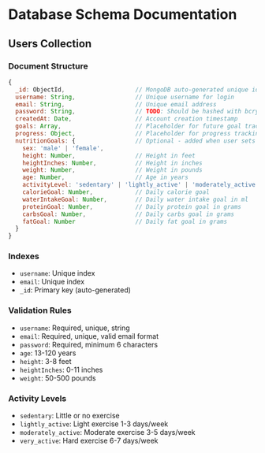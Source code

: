 # Database Schema Documentation

## Users Collection

### Document Structure

```javascript
{
  _id: ObjectId,                    // MongoDB auto-generated unique identifier
  username: String,                 // Unique username for login
  email: String,                    // Unique email address
  password: String,                 // TODO: Should be hashed with bcrypt
  createdAt: Date,                  // Account creation timestamp
  goals: Array,                     // Placeholder for future goal tracking
  progress: Object,                 // Placeholder for progress tracking
  nutritionGoals: {                 // Optional - added when user sets nutrition goals
    sex: 'male' | 'female',
    height: Number,                 // Height in feet
    heightInches: Number,           // Height in inches
    weight: Number,                 // Weight in pounds
    age: Number,                    // Age in years
    activityLevel: 'sedentary' | 'lightly_active' | 'moderately_active' | 'very_active' |
    calorieGoal: Number,            // Daily calorie goal
    waterIntakeGoal: Number,        // Daily water intake goal in ml
    proteinGoal: Number,            // Daily protein goal in grams
    carbsGoal: Number,              // Daily carbs goal in grams
    fatGoal: Number                 // Daily fat goal in grams
  }
}
```

### Indexes

- `username`: Unique index
- `email`: Unique index
- `_id`: Primary key (auto-generated)

### Validation Rules

- `username`: Required, unique, string
- `email`: Required, unique, valid email format
- `password`: Required, minimum 6 characters
- `age`: 13-120 years
- `height`: 3-8 feet
- `heightInches`: 0-11 inches
- `weight`: 50-500 pounds

### Activity Levels

- `sedentary`: Little or no exercise
- `lightly_active`: Light exercise 1-3 days/week
- `moderately_active`: Moderate exercise 3-5 days/week
- `very_active`: Hard exercise 6-7 days/week
